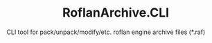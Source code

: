 # <div align="center">**RoflanArchive.CLI**</div>

CLI tool for pack/unpack/modify/etc. roflan engine archive files (\*.raf)